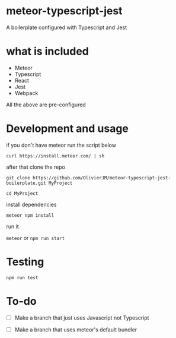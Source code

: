 # meteor-typescript-jest

A boilerplate configured with Typescript and Jest

# what is included 
- Meteor
- Typescript
- React
- Jest
- Webpack

All the above are pre-configured

# Development and usage

if you don't have meteor run the script below  

`curl https://install.meteor.com/ | sh`

after that clone the repo  

`git clone https://github.com/OlivierJM/meteor-typescript-jest-boilerplate.git MyProject`  

`cd MyProject`  

install dependencies  

`meteor npm install`   

run it  

`meteor` or `npm run start`  

# Testing  

`npm run test`  

# To-do  
- [ ] Make a branch that just uses Javascript not Typescript  
- [ ] Make a branch that uses meteor's default bundler   


